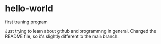 # hello-world
first training program

Just trying to learn about github and programming in general.
Changed the README file, so it's slightly different to the main branch.
